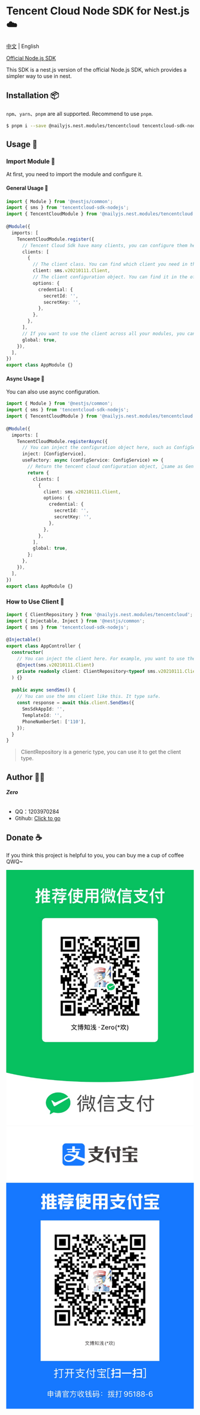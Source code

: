 # Tencent Cloud Node SDK for Nest.js ☁️

[中文](./README.md) | English

[Official Node.js SDK](https://github.com/TencentCloud/tencentcloud-sdk-nodejs)

This SDK is a nest.js version of the official Node.js SDK, which provides a simpler way to use in nest.

## Installation 📦

`npm`、`yarn`、`pnpm` are all supported. Recommend to use `pnpm`.

```bash
$ pnpm i --save @nailyjs.nest.modules/tencentcloud tencentcloud-sdk-nodejs
```

## Usage 👋

### Import Module 🧩

At first, you need to import the module and configure it.

#### General Usage 🚀

```typescript
import { Module } from '@nestjs/common';
import { sms } from 'tencentcloud-sdk-nodejs';
import { TencentCloudModule } from '@nailyjs.nest.modules/tencentcloud';

@Module({
  imports: [
    TencentCloudModule.register({
      // Tencent Cloud Sdk have many clients, you can configure them here.
      clients: [
        {
          // The client class. You can find which client you need in the official documentation: https://github.com/TencentCloud/tencentcloud-sdk-nodejs?tab=readme-ov-file#%E7%AE%80%E4%BB%8B
          client: sms.v20210111.Client,
          // The client configuration object. You can find it in the official documentation: https://github.com/TencentCloud/tencentcloud-sdk-nodejs?tab=readme-ov-file#%E7%A4%BA%E4%BE%8B
          options: {
            credential: {
              secretId: '',
              secretKey: '',
            },
          },
        },
      ],
      // If you want to use the client across all your modules, you can set global to true.
      global: true,
    }),
  ],
})
export class AppModule {}
```

#### Async Usage 🚀

You can also use async configuration.

```typescript
import { Module } from '@nestjs/common';
import { sms } from 'tencentcloud-sdk-nodejs';
import { TencentCloudModule } from '@nailyjs.nest.modules/tencentcloud';

@Module({
  imports: [
    TencentCloudModule.registerAsync({
      // You can inject the configuration object here, such as ConfigService.
      inject: [ConfigService],
      useFactory: async (configService: ConfigService) => {
        // Return the tencent cloud configuration object, 👆same as General Usage.
        return {
          clients: [
            {
              client: sms.v20210111.Client,
              options: {
                credential: {
                  secretId: '',
                  secretKey: '',
                },
              },
            },
          ],
          global: true,
        };
      },
    }),
  ],
})
export class AppModule {}
```

### How to Use Client 📝

```typescript
import { ClientRepository } from '@nailyjs.nest.modules/tencentcloud';
import { Injectable, Inject } from '@nestjs/common';
import { sms } from 'tencentcloud-sdk-nodejs';

@Injectable()
export class AppController {
  constructor(
    // You can inject the client here. For example, you want to use the sms client, you can do like this.
    @Inject(sms.v20210111.Client)
    private readonly client: ClientRepository<typeof sms.v20210111.Client>;
  ) {}

  public async sendSms() {
    // You can use the sms client like this. It type safe.
    const response = await this.client.SendSms({
      SmsSdkAppId: '',
      TemplateId: '',
      PhoneNumberSet: ['110'],
    });
  }
}
```

> ClientRepository is a generic type, you can use it to get the client type.

## Author 👨‍💻

###### **Zero**

- QQ：1203970284
- Gtihub: [Click to go](https://groupguanfang/groupguanfang)

## Donate ☕️

If you think this project is helpful to you, you can buy me a cup of coffee QWQ~

![wechat](./screenshots/wechat.jpg)
![alipay](./screenshots/alipay.jpg)
